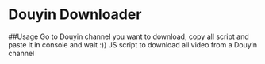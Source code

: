 # Douyin Downloader
##Usage
Go to Douyin channel you want to download, copy all script and paste it in console and wait :))
JS script to download all video from a Douyin channel
